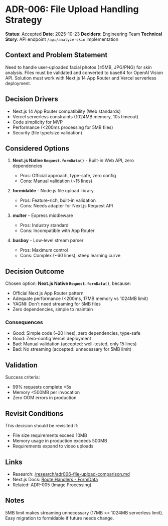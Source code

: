 # ADR-006: File Upload Handling Strategy

**Status**: Accepted
**Date**: 2025-10-23
**Deciders**: Engineering Team
**Technical Story**: API endpoint `/api/analyze-skin` implementation

## Context and Problem Statement

Need to handle user-uploaded facial photos (≤5MB, JPG/PNG) for skin analysis. Files must be validated and converted to base64 for OpenAI Vision API. Solution must work with Next.js 14 App Router and Vercel serverless deployment.

## Decision Drivers

* Next.js 14 App Router compatibility (Web standards)
* Vercel serverless constraints (1024MB memory, 10s timeout)
* Code simplicity for MVP
* Performance (<200ms processing for 5MB files)
* Security (file type/size validation)

## Considered Options

1. **Next.js Native `Request.formData()`** - Built-in Web API, zero dependencies
   - Pros: Official approach, type-safe, zero config
   - Cons: Manual validation (~15 lines)

2. **formidable** - Node.js file upload library
   - Pros: Feature-rich, built-in validation
   - Cons: Needs adapter for Next.js Request API

3. **multer** - Express middleware
   - Pros: Industry standard
   - Cons: Incompatible with App Router

4. **busboy** - Low-level stream parser
   - Pros: Maximum control
   - Cons: Complex (~60 lines), steep learning curve

## Decision Outcome

Chosen option: **Next.js Native `Request.formData()`**, because:
- Official Next.js App Router pattern
- Adequate performance (<200ms, 17MB memory vs 1024MB limit)
- YAGNI: Don't need streaming for 5MB files
- Zero dependencies, simple to maintain

### Consequences

* Good: Simple code (~20 lines), zero dependencies, type-safe
* Good: Zero-config Vercel deployment
* Bad: Manual validation (accepted: well-tested, only 15 lines)
* Bad: No streaming (accepted: unnecessary for 5MB limit)

## Validation

Success criteria:
- 99% requests complete <5s
- Memory <500MB per invocation
- Zero OOM errors in production

## Revisit Conditions

This decision should be revisited if:
* File size requirements exceed 10MB
* Memory usage in production exceeds 500MB
* Requirements expand to video uploads

## Links

* Research: [/research/adr006-file-upload-comparison.md](/research/adr006-file-upload-comparison.md)
* Next.js Docs: [Route Handlers - FormData](https://nextjs.org/docs/app/building-your-application/routing/route-handlers#request-body-formdata)
* Related: ADR-005 (Image Processing)

## Notes

5MB limit makes streaming unnecessary (17MB << 1024MB serverless limit). Easy migration to formidable if future needs change.
